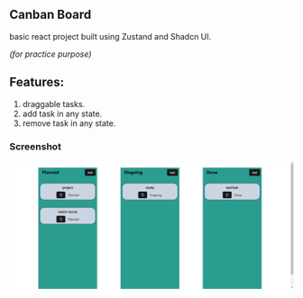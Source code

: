 ## Canban Board

basic react project built using Zustand and Shadcn UI. 

*(for practice purpose)*

## Features: 

1. draggable tasks.
2. add task in any state.
3. remove task in any state.

### Screenshot


![Screenshot](public/ss.png)

  
